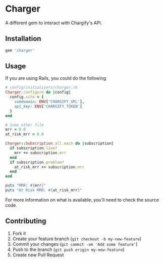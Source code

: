 # Charger

A different gem to interact with Chargify's API.

## Installation

```rb
gem 'charger'
```

## Usage

If you are using Rails, you could do the following

```rb
# config/initializers/charger.rb
Charger.configure do |config|
  config.site = {
    subdomain: ENV['CHARGIFY_URL'],
    api_key: ENV['CHARGIFY_TOKEN']
  }
end

# Some other file
mrr = 0.0
at_risk_mrr = 0.0

Charger::Subscription.all.each do |subscription|
  if subscription.live?
    mrr += subscription.mrr
  end
  if subscription.problem?
    at_risk_mrr += subscription.mrr
  end
end

puts "MRR: #{mrr}"
puts "At Risk MRR: #{at_risk_mrr}"
```

For more information on what is available, you'll need to check the source code.

## Contributing

1. Fork it
2. Create your feature branch (`git checkout -b my-new-feature`)
3. Commit your changes (`git commit -am 'Add some feature'`)
4. Push to the branch (`git push origin my-new-feature`)
5. Create new Pull Request
